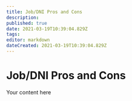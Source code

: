 ```yaml
---
title: Job/DNI Pros and Cons
description: 
published: true
date: 2021-03-19T10:39:04.829Z
tags: 
editor: markdown
dateCreated: 2021-03-19T10:39:04.829Z
---
```


# Job/DNI Pros and Cons
Your content here